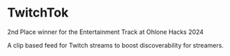 # TwitchTok

2nd Place winner for the Entertainment Track at Ohlone Hacks 2024

A clip based feed for Twitch streams to boost discoverability for streamers.